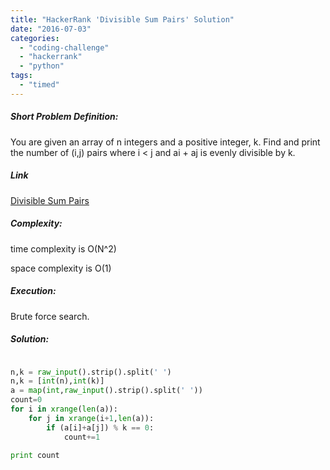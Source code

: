 ```yaml
---
title: "HackerRank 'Divisible Sum Pairs' Solution"
date: "2016-07-03"
categories: 
  - "coding-challenge"
  - "hackerrank"
  - "python"
tags: 
  - "timed"
---
```


##### Short Problem Definition:

You are given an array of n integers and a positive integer, k. Find and print the number of (i,j) pairs where i < j and ai + aj is evenly divisible by k.

##### Link

[Divisible Sum Pairs](https://www.hackerrank.com/challenges/divisible-sum-pairs)

##### Complexity:

time complexity is O(N^2)

space complexity is O(1)

##### Execution:

Brute force search.

##### Solution:

```python

n,k = raw_input().strip().split(' ')
n,k = [int(n),int(k)]
a = map(int,raw_input().strip().split(' '))
count=0
for i in xrange(len(a)):
    for j in xrange(i+1,len(a)):
        if (a[i]+a[j]) % k == 0:
            count+=1
        
print count
```
